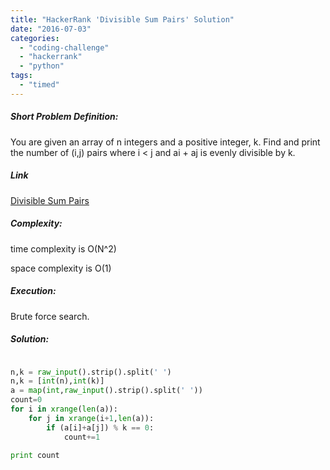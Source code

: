 ```yaml
---
title: "HackerRank 'Divisible Sum Pairs' Solution"
date: "2016-07-03"
categories: 
  - "coding-challenge"
  - "hackerrank"
  - "python"
tags: 
  - "timed"
---
```


##### Short Problem Definition:

You are given an array of n integers and a positive integer, k. Find and print the number of (i,j) pairs where i < j and ai + aj is evenly divisible by k.

##### Link

[Divisible Sum Pairs](https://www.hackerrank.com/challenges/divisible-sum-pairs)

##### Complexity:

time complexity is O(N^2)

space complexity is O(1)

##### Execution:

Brute force search.

##### Solution:

```python

n,k = raw_input().strip().split(' ')
n,k = [int(n),int(k)]
a = map(int,raw_input().strip().split(' '))
count=0
for i in xrange(len(a)):
    for j in xrange(i+1,len(a)):
        if (a[i]+a[j]) % k == 0:
            count+=1
        
print count
```
